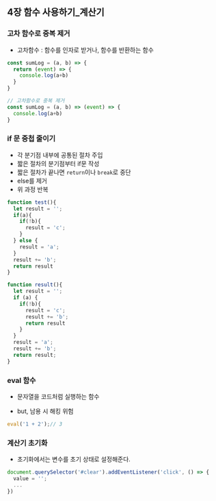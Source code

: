 ## 4장 함수 사용하기_계산기

### 고차 함수로 중복 제거

- 고차함수 : 함수를 인자로 받거나, 함수를 반환하는 함수

```js
const sumLog = (a, b) => {
  return (event) => {
    console.log(a+b)
  }
}

// 고차함수로 중복 제거
const sumLog = (a, b) => (event) => {
  console.log(a+b)
}
```

### if 문 중첩 줄이기

- 각 분기점 내부에 공통된 절차 주입
- 짧은 절차의 분기점부터 if문 작성
- 짧은 절차가 끝나면 `return`이나 `break`로 중단
- else를 제거
- 위 과정 반복

```js
function test(){
  let result = '';
  if(a){
    if(!b){
      result = 'c';
    }
  } else {
    result = 'a';
  }
  result += 'b';
  return result
}

function result(){
  let result = '';
  if (a) {
    if(!b){
      result = 'c';
      result += 'b';
      return result
    }
  }
  result = 'a';
  result += 'b';
  return result;
}
```

### eval 함수

- 문자열을 코드처럼 실행하는 함수

- but, 남용 시 해킹 위험

```js
eval('1 + 2');// 3
```

### 계산기 초기화

- 초기화에서는 변수를 초기 상태로 설정해준다.

```js
document.querySelector('#clear').addEventListener('click', () => {
  value = '';
  ...
})
```

